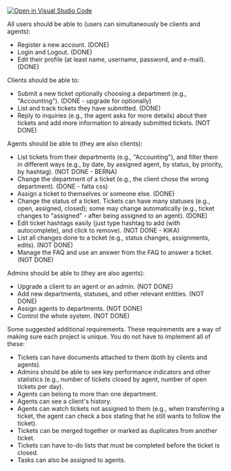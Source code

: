 [![Open in Visual Studio Code](https://classroom.github.com/assets/open-in-vscode-c66648af7eb3fe8bc4f294546bfd86ef473780cde1dea487d3c4ff354943c9ae.svg)](https://classroom.github.com/online_ide?assignment_repo_id=10501973&assignment_repo_type=AssignmentRepo)

All users should be able to (users can simultaneously be clients and agents):
- Register a new account. (DONE)
- Login and Logout. (DONE)
- Edit their profile (at least name, username, password, and e-mail). (DONE)

Clients should be able to:
- Submit a new ticket optionally choosing a department (e.g., "Accounting"). (DONE - upgrade for optionally)
- List and track tickets they have submitted. (DONE)
- Reply to inquiries (e.g., the agent asks for more details) about their tickets and add more information to already submitted tickets. (NOT DONE)

Agents should be able to (they are also clients):
- List tickets from their departments (e.g., "Accounting"), and filter them in different ways (e.g., by date, by assigned agent, by status, by priority, by hashtag). (NOT DONE - BERNA)
- Change the department of a ticket (e.g., the client chose the wrong department). (DONE - falta css)
- Assign a ticket to themselves or someone else. (DONE)
- Change the status of a ticket. Tickets can have many statuses (e.g., open, assigned, closed); some may change automatically (e.g., ticket changes to "assigned" - after being assigned to an agent). (DONE)
- Edit ticket hashtags easily (just type hashtag to add (with autocomplete), and click to remove). (NOT DONE - KIKA)
- List all changes done to a ticket (e.g., status changes, assignments, edits). (NOT DONE)
- Manage the FAQ and use an answer from the FAQ to answer a ticket. (NOT DONE)

Admins should be able to (they are also agents):
- Upgrade a client to an agent or an admin. (NOT DONE)
- Add new departments, statuses, and other relevant entities. (NOT DONE)
- Assign agents to departments. (NOT DONE)
- Control the whole system. (NOT DONE)

Some suggested additional requirements. These requirements are a way of making sure each project is unique. You do not have to implement all of these:
- Tickets can have documents attached to them (both by clients and agents).
- Admins should be able to see key performance indicators and other statistics (e.g., number of tickets closed by agent, number of open tickets per day).
- Agents can belong to more than one department.
- Agents can see a client's history.
- Agents can watch tickets not assigned to them (e.g., when transferring a ticket, the agent can check a box stating that he still wants to follow the ticket).
- Tickets can be merged together or marked as duplicates from another ticket.
- Tickets can have to-do lists that must be completed before the ticket is closed.
- Tasks can also be assigned to agents.
